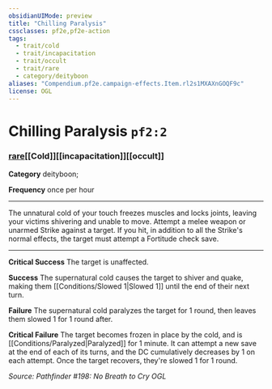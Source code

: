 ```yaml
---
obsidianUIMode: preview
title: "Chilling Paralysis"
cssclasses: pf2e,pf2e-action
tags:
  - trait/cold
  - trait/incapacitation
  - trait/occult
  - trait/rare
  - category/deityboon
aliases: "Compendium.pf2e.campaign-effects.Item.rl2s1MXAXnGOQF9c"
license: OGL
---
```

# Chilling Paralysis `pf2:2`

### [rare](rare "Rare Rarity Trait")[[Cold]][[incapacitation]][[occult]]

**Category** deityboon; 




**Frequency** once per hour

* * *

The unnatural cold of your touch freezes muscles and locks joints, leaving your victims shivering and unable to move. Attempt a melee weapon or unarmed Strike against a target. If you hit, in addition to all the Strike's normal effects, the target must attempt a Fortitude check save.

* * *

**Critical Success** The target is unaffected.

**Success** The supernatural cold causes the target to shiver and quake, making them [[Conditions/Slowed 1|Slowed 1]] until the end of their next turn.

**Failure** The supernatural cold paralyzes the target for 1 round, then leaves them slowed 1 for 1 round after.

**Critical Failure** The target becomes frozen in place by the cold, and is [[Conditions/Paralyzed|Paralyzed]] for 1 minute. It can attempt a new save at the end of each of its turns, and the DC cumulatively decreases by 1 on each attempt. Once the target recovers, they're slowed 1 for 1 round.

*Source: Pathfinder #198: No Breath to Cry*
*OGL*